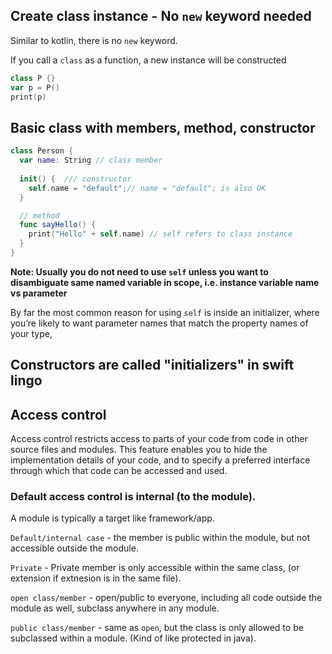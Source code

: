 
## Create class instance - No `new` keyword needed 

Similar to kotlin, there is no `new` keyword.

If you call a `class` as a function, a new instance will be constructed

```swift
class P {}
var p = P()
print(p)
```

## Basic class with members, method, constructor

```swift
class Person {
  var name: String // class member
  
  init() {  /// constructor
    self.name = "default";// name = "default"; is also OK
  }

  // method
  func sayHello() {
    print("Hello" + self.name) // self refers to class instance
  }
}
```


**Note: Usually you do not need to use `self` unless you want to disambiguate same named variable in scope, i.e. instance variable name vs parameter**

By far the most common reason for using `self` is inside an initializer,
 where you’re likely to want parameter names that match the property names of your type,


## Constructors are called "initializers" in swift lingo

## Access control

Access control restricts access to parts of your code from code in other source files and modules. This feature enables you to hide the implementation details of your code, and to specify a preferred interface through which that code can be accessed and used.

### Default access control is internal (to the module).

A module is typically a target like framework/app.

`Default/internal case` - the member is public within the module, but not accessible outside the module.

`Private` - Private member is only accessible within the same class, (or extension if extnesion is in the same file).

`open class/member` - open/public to everyone, including all code outside the module as well, subclass anywhere in any module.

`public class/member` - same as `open`, but the class is only allowed to be subclassed within a module. (Kind of like protected in java).



